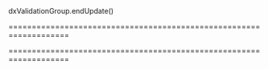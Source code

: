 <!--id-->dxValidationGroup.endUpdate()<!--/id-->
===================================================================
<!--hidden--><!--/hidden-->
===================================================================


